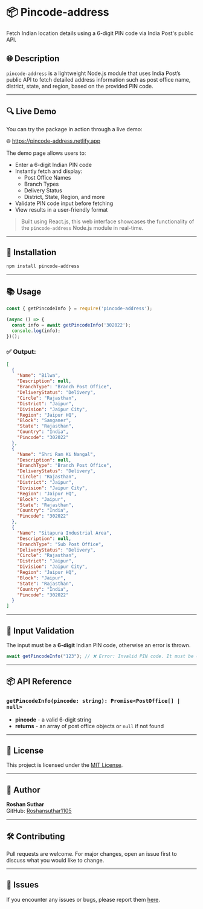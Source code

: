# 📦 Pincode-address

Fetch Indian location details using a 6-digit PIN code via India Post's public API.

## 🌐 Description

`pincode-address` is a lightweight Node.js module that uses India Post’s public API to fetch detailed address information such as post office name, district, state, and region, based on the provided PIN code.

---
## 🔍 Live Demo

You can try the package in action through a live demo:

🌐 https://pincode-address.netlify.app

The demo page allows users to:

- Enter a 6-digit Indian PIN code
- Instantly fetch and display:
  - Post Office Names
  - Branch Types
  - Delivery Status
  - District, State, Region, and more
- Validate PIN code input before fetching
- View results in a user-friendly format

> Built using React.js, this web interface showcases the functionality of the `pincode-address` Node.js module in real-time.

---

## 🚀 Installation

```bash
npm install pincode-address
```

---

## 📚 Usage

```js
const { getPincodeInfo } = require('pincode-address');

(async () => {
  const info = await getPincodeInfo('302022');
  console.log(info);
})();
```

### ✅ Output:

```json
[
  {
    "Name": "Bilwa",
    "Description": null,
    "BranchType": "Branch Post Office",
    "DeliveryStatus": "Delivery",
    "Circle": "Rajasthan",
    "District": "Jaipur",
    "Division": "Jaipur City",
    "Region": "Jaipur HQ",
    "Block": "Sanganer",
    "State": "Rajasthan",
    "Country": "India",
    "Pincode": "302022"
  },
  {
    "Name": "Shri Ram Ki Nangal",
    "Description": null,
    "BranchType": "Branch Post Office",
    "DeliveryStatus": "Delivery",
    "Circle": "Rajasthan",
    "District": "Jaipur",
    "Division": "Jaipur City",
    "Region": "Jaipur HQ",
    "Block": "Jaipur",
    "State": "Rajasthan",
    "Country": "India",
    "Pincode": "302022"
  },
  {
    "Name": "Sitapura Industrial Area",
    "Description": null,
    "BranchType": "Sub Post Office",
    "DeliveryStatus": "Delivery",
    "Circle": "Rajasthan",
    "District": "Jaipur",
    "Division": "Jaipur City",
    "Region": "Jaipur HQ",
    "Block": "Jaipur",
    "State": "Rajasthan",
    "Country": "India",
    "Pincode": "302022"
  }
]
```

---

## 🧪 Input Validation

The input must be a **6-digit** Indian PIN code, otherwise an error is thrown.

```js
await getPincodeInfo("123"); // ❌ Error: Invalid PIN code. It must be 6 digits.
```

---

## 📦 API Reference

### `getPincodeInfo(pincode: string): Promise<PostOffice[] | null>`

- **pincode** - a valid 6-digit string
- **returns** - an array of post office objects or `null` if not found

---

## 📄 License

This project is licensed under the [MIT License](LICENSE).


---

## 👤 Author

**Roshan Suthar**  
GitHub: [Roshansuthar1105](https://github.com/Roshansuthar1105)

---

## 🛠️ Contributing

Pull requests are welcome. For major changes, open an issue first to discuss what you would like to change.

---

## 🐛 Issues

If you encounter any issues or bugs, please report them [here](https://github.com/Roshansuthar1105/pincode-address/issues).
